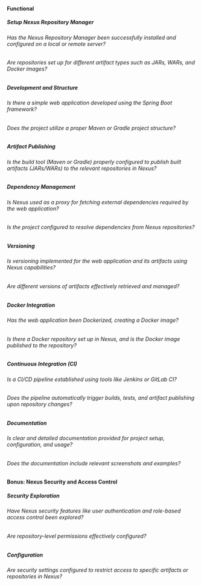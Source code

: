 #### Functional

##### Setup Nexus Repository Manager

###### Has the Nexus Repository Manager been successfully installed and configured on a local or remote server?

###### Are repositories set up for different artifact types such as JARs, WARs, and Docker images?

##### Development and Structure

###### Is there a simple web application developed using the Spring Boot framework?

###### Does the project utilize a proper Maven or Gradle project structure?

##### Artifact Publishing

###### Is the build tool (Maven or Gradle) properly configured to publish built artifacts (JARs/WARs) to the relevant repositories in Nexus?

##### Dependency Management

###### Is Nexus used as a proxy for fetching external dependencies required by the web application?

###### Is the project configured to resolve dependencies from Nexus repositories?

##### Versioning

###### Is versioning implemented for the web application and its artifacts using Nexus capabilities?

###### Are different versions of artifacts effectively retrieved and managed?

##### Docker Integration

###### Has the web application been Dockerized, creating a Docker image?

###### Is there a Docker repository set up in Nexus, and is the Docker image published to the repository?

##### Continuous Integration (CI)

###### Is a CI/CD pipeline established using tools like Jenkins or GitLab CI?

###### Does the pipeline automatically trigger builds, tests, and artifact publishing upon repository changes?

##### Documentation

###### Is clear and detailed documentation provided for project setup, configuration, and usage?

###### Does the documentation include relevant screenshots and examples?

#### Bonus: Nexus Security and Access Control

##### Security Exploration

###### Have Nexus security features like user authentication and role-based access control been explored?

###### Are repository-level permissions effectively configured?

##### Configuration

###### Are security settings configured to restrict access to specific artifacts or repositories in Nexus?
